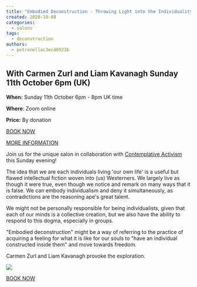 ```yaml
---
title: "Embodied Deconstruction - Throwing Light into the Individuality Blindspot (Sunday Salon)"
created: 2020-10-08
categories: 
  - salons
tags: 
  - deconstruction
authors: 
  - petronellac3ecd0923b
---
```


## With Carmen Zurl and Liam Kavanagh Sunday 11th October 6pm (UK)

**When:** Sunday 11th October 6pm - 8pm UK time

**Where**: Zoom online

**Price:** By donation

[BOOK NOW](https://ti.to/art-earth-tech/online-calls)

[MORE INFORMATION](https://lifeitself.org/sunday-salon/)

Join us for the unique salon in collaboration with [Contemplative Activism](https://lifeitself.org/activism/) this Sunday evening!

The idea that we are each individuals living 'our own life' is a useful but flawed intellectual fiction woven into (us) Westerners. We largely live as though it were true, even though we notice and remark on many ways that it is false. We can embody individualism and deny it simultaneously, as contradictions are the reasoning ape's great talent.

We might not be personally responsible for being individualists, given that each of our minds is a collective creation, but we also have the ability to respond to this dogma, especially in groups.

"Embodied deconstruction" might be a way of referring to the practice of acquiring a feeling for what it is like for our souls to "have an individual constructed inside them" and move towards freedom.

Carmen Zurl and Liam Kavanagh provoke the exploration.

![](assets/images/119947807_977022366130657_4953048744602039247_n.jpg)

[BOOK NOW](https://ti.to/art-earth-tech/online-calls)
